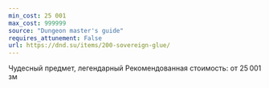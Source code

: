 ```yaml
---
min_cost: 25 001
max_cost: 999999
source: "Dungeon master's guide"
requires_attunement: False
url: https://dnd.su/items/200-sovereign-glue/
---
```


Чудесный предмет, легендарный
Рекомендованная стоимость: от 25 001 зм